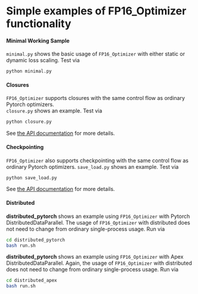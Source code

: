 # Simple examples of FP16_Optimizer functionality

#### Minimal Working Sample
`minimal.py` shows the basic usage of `FP16_Optimizer` with either static or dynamic loss scaling.  Test via
```bash
python minimal.py
```

#### Closures
`FP16_Optimizer` supports closures with the same control flow as ordinary Pytorch optimizers.  
`closure.py` shows an example.  Test via
```bash
python closure.py
```
See [the API documentation](https://nvidia.github.io/apex/fp16_utils.html#apex.fp16_utils.FP16_Optimizer.step) for more details.

#### Checkpointing
`FP16_Optimizer` also supports checkpointing with the same control flow as ordinary Pytorch optimizers.
`save_load.py` shows an example.  Test via
```bash
python save_load.py
```
See [the API documentation](https://nvidia.github.io/apex/fp16_utils.html#apex.fp16_utils.FP16_Optimizer.load_state_dict) for more details.

#### Distributed
**distributed_pytorch** shows an example using `FP16_Optimizer` with Pytorch DistributedDataParallel.
The usage of `FP16_Optimizer` with distributed does not need to change from ordinary single-process 
usage. Run via
```bash
cd distributed_pytorch
bash run.sh
```

**distributed_pytorch** shows an example using `FP16_Optimizer` with Apex DistributedDataParallel.
Again, the usage of `FP16_Optimizer` with distributed does not need to change from ordinary 
single-process usage.  Run via
```bash
cd distributed_apex
bash run.sh
```
